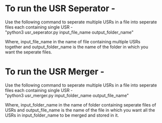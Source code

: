 # To run the USR Seperator - 

Use the following command to seperate multiple USRs in a file into seperate files each containing single USR - <br/>
"python3 usr_seperator.py input_file_name output_folder_name"<br/>

Where, input_file_name in the name of file containing multiple USRs together and output_folder_name is the name of the folder in which you want the seperate files.

# To run the USR Merger - 

Use the following command to seperate multiple USRs in a file into seperate files each containing single USR - <br/>
"python3 usr_merger.py input_folder_name output_file_name"<br/>

Where, input_folder_name in the name of folder containing seperate files of USRs and output_file_name is the name of the file in which you want all the USRs in input_folder_name to be merged and stored in it.

